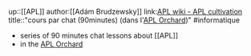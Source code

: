 up::[[APL]]
author:[[Adám Brudzewsky]]
link:[APL wiki - APL cultivation](https://aplwiki.com/wiki/APL_Cultivation)
title::"cours par chat (90minutes) (dans l'[APL Orchard](apl.chat.md))"
#informatique 

 - series of 90 minutes chat lessons about [[APL]] 
 - in the [APL Orchard](apl.chat.md)